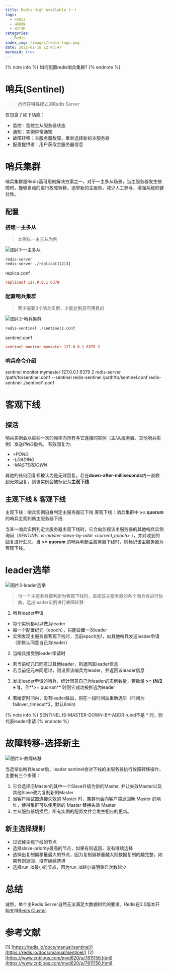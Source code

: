 ```yaml
---
title: Redis High Available (一)
tags:
  - redis
  - 中间件
  - 高可用
categories:
  - Redis
index_img: /images/redis-logo.png
date: 2022-01-18 22:43:47
mermaid: true
---
```


{% note info %}
如何配置redis哨兵集群?
{% endnote %}

<!-- more -->


# 哨兵(Sentinel)

> 运行在特殊模式的Redis Server

仅包含了如下功能：

- 监控：监控主从服务器状态
- 通知：实例异常通知
- 故障转移：主服务器故障，重新选择新的主服务器
- 配置提供者：用户获取主服务器信息

# 哨兵集群

哨兵集群是Redis高可用的解决方案之一，对于一主多从场景，当主服务器发生故障时，能够自动的进行故障转移，选举新的主服务，减少人工参与，增强系统的健壮性。

## 配置

### 搭建一主多从

> 本例以一主三从为例

![图片1-一主多从](/images/redis/redis-cluster.png)

``` shell
redis-server
redis-server ./replica[1|2|3]
```

replica.conf
``` conf
replicaof 127.0.0.1 6379 
```

### 配置哨兵集群

> 至少需要3个哨兵实例，才能达到高可用目的

![图片2-哨兵集群](/images/redis/redis-monitor.png)

``` shell
redis-sentinel ./sentinel1.conf
```

sentinel.conf
``` conf
sentinel monitor mymaster 127.0.0.1 6379 2
```

### 哨兵命令介绍

sentinel monitor mymaster 127.0.0.1 6379 2
redis-server /path/to/sentinel.conf --sentinel
redis-sentinel /path/to/sentinel.conf
redis-sentinel ./sentinel1.conf

# 客观下线

## 探活

哨兵实例会以每秒一次的频率向所有与它连接的实例（主/从服务器、其他哨兵实例）发送*PING*指令。
有效回复为:

- *+PONG*
- *-LOADING*
- *-MASTERDOWN*

其他的任何回复都被认为是无效回复。若在**down-after-milliseconds**内一直收到无效回复，则该实例会被标记为**主观下线**

## 主观下线 & 客观下线

主观下线：哨兵实例自身判定主服务器已下线
客观下线：哨兵集群中 **>= quorum** 的哨兵主观判断主服务器下线	

当某一哨兵实例判定主服务器主观下线时，它会向监视该主服务器的其他哨兵实例询问（*SENTINEL is-master-down-by-addr <ip> <port> <current_epoch> <runid>*），并对收到的回复进行汇总，当 **>= quorum** 的哨兵判断主服务器下线时，则标记该主服务器为客观下线。

# leader选举

![图片3-leader选举](/images/redis/redis-leader.png)

> 当一个主服务器被判断为客观下线时，监视该主服务器的各个哨兵会进行协商，选出leader实例进行故障转移

1. 哨兵leader申请
- 每个实例都可以做为leader
- 每一个配置纪元（epoch），只能设置一次leader
- 实例发现主服务器客观下线时，当前epoch加1，向其他哨兵发送leader申请（即默认同意自己为leader）


2. 当哨兵接受到leader申请时
- 若当前纪元已同意过其他leader，则返回其leader信息
- 若当前纪元未同意过，则设置该哨兵为leader，并返回该leader信息

3. 发出leader申请的哨兵，统计同意自己为leader的实例数量，若数量 **>= (N/2 + 1)**，且**>= quorum** 时则它成功被推选为leader

4. 若给定时间内，没有leader胜出，则在一段时间后重新选举（时间为failover_timeout\*2，默认6min)

{% note info %}
SENTINEL IS-MASTER-DOWN-BY-ADDR <ip> <port> <current-epoch> <runid>  runid不是 \* 时，则代表leader申请
{% endnote %}


# 故障转移-选择新主

![图片4-故障转移](/images/redis/redis-new-main.png)

当选举出哨兵leader后，leader sentinel会对下线的主服务器执行故障转移操作，主要有三个步骤：

1. 它会选择旧Master的其中一个Slave升级为新的Master, 并让失效Master以及其他Slave改为复制新的Master
2. 当客户端试图连接失效的 Master 时，集群也会向客户端返回新 Master 的地址，使得集群可以使用新的 Master 替换失效 Master
3. 主从服务器切换后，所有实例的配置文件会发生相应的更新。


## 新主选择规则

- 过滤掉主观下线的节点
- 选择slave-priority最高的节点，如果有则返回，没有继续选择
- 选择出复制偏移量最大的节点，因为复制偏移量越大则数据复制的越完整，如果有则返回，没有继续选择
- 选择run_id最小的节点，因为run_id越小说明重启次数越少

# 总结

诚然，单个主Redis Server自然无法满足大数据时代的要求，Redis在3.0版本开始支持[Redis Cluster](https://redis.io/docs/manual/scaling/).

# 参考文献

[1] [https://redis.io/docs/manual/sentinel/](https://redis.io/docs/manual/sentinel/)
[2] [https://www.cnblogs.com/myd620/p/7811156.html](https://www.cnblogs.com/myd620/p/7811156.html)






















